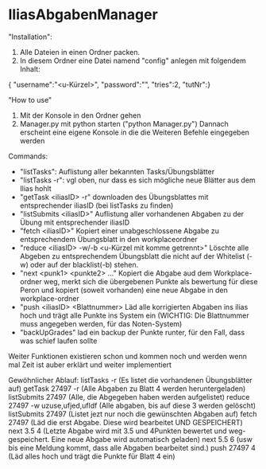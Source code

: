 # IliasAbgabenManager

"Installation":
1. Alle Dateien in einen Ordner packen.
2. In diesem Ordner eine Datei namend "config" anlegen mit folgendem Inhalt:

{
    "username":"<u-Kürzel>",
    "password":"<password>",
    "tries":2,
    "tutNr":<tut-nr>}

"How to use"
1. Mit der Konsole in den Ordner gehen
2. Manager.py mit python starten ("python Manager.py")
Dannach erscheint eine eigene Konsole in die die Weiteren Befehle eingegeben werden

Commands:
- "listTasks": Auflistung aller bekannten Tasks/Übungsblätter
- "listTasks -r": vgl oben, nur dass es sich mögliche neue Blätter aus dem Ilias hohlt
- "getTask \<iliasID\> -r" downloaden des Übungsblattes mit entsprechender iliasID (bei listTasks zu finden)
- "listSubmits \<iliasID\>" Auflistung aller vorhandenen Abgaben zu der Übung mit entsprechender iliasID
- "fetch \<iliasID\>" Kopiert einer unabgeschlossene Abgabe zu entsprechendem Übungsblatt in den workplaceordner
- "reduce \<iliasID\> -w/-b \<u-Kürzel mit komme getrennt\>" Löschte alle Abgeben zu entsprechendem Übungsblatt die nicht auf der Whitelist (-w) oder auf der blacklist(-b) stehen.
- "next \<punk1\> \<punkte2\> ..." Kopiert die Abgabe aud dem Workplace-ordner weg, merkt sich die übergebenen Punkte als bewertung für diese Peron und kopiert (soweit vorhanden) eine neue Abgabe in den workplace-ordner
- "push \<iliasID\> \<Blattnummer\> Läd alle korrigierten Abgaben ins ilias hoch und trägt alle Punkte ins System ein (WICHTIG: Die Blattnummer muss angegeben werden, für das Noten-System)
- "backUpGrades" lad ein backup der Punkte runter, für den Fall, dass was schief laufen sollte

Weiter Funktionen existieren schon und kommen noch und werden wenn mal Zeit ist auber erklärt und weiter implementiert

Gewöhnlicher Ablauf:
listTasks -r (Es listet die vorhandenen Übungsblätter auf)
getTask 27497 -r (Alle Abgaben zu Blatt 4 werden heruntergeladen)
listSubmits 27497 (Alle, die Abgegeben haben werden aufgelistet)
reduce 27497 -w uzuse,ufjed,ufldf (Alle abgaben, bis auf diese 3 werden gelöscht)
listSubmits 27497 (Listet jezt nur noch die gewünschten Abgaben auf)
fetch 27497 (Läd die erst Abgabe. Diese wird bearbeitet UND GESPEICHERT)
next 3.5 4 (Letzte Abgabe wird mit 3.5 und 4Punkten bewertet und weg-gespeichert. Eine neue Abgabe wird automatisch geladen)
next 5.5 6 (usw bis eine Meldung kommt, dass alle Abgaben bearbeitet sind.)
push 27497 4 (Läd alles hoch und trägt die Punkte für Blatt 4 ein)
